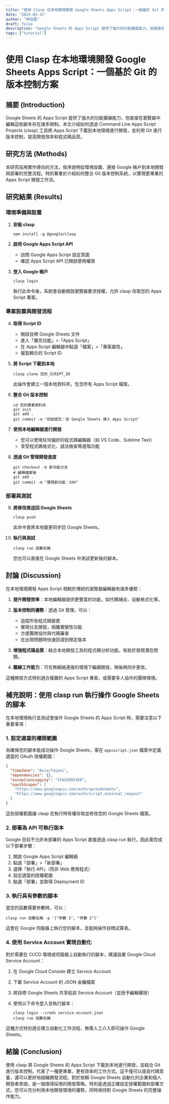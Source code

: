 ```yaml
---
title: "使用 Clasp 在本地環境開發 Google Sheets Apps Script：一個基於 Git 的版本控制方案"
date: "2025-03-31"
author: "林協霆"
draft: false
description: "Google Sheets 的 Apps Script 提供了強大的功能擴展能力，但直接在瀏覽器中編輯這些腳本存在諸多限制。本文介紹如何透過 Command Line Apps Script Projects (clasp) 工具將 Apps Script 下載到本地環境進行開發，並利用 Git 進行版本控制，提高開發效率和程式碼品質。"
tags: ["tutorial"]
---
```



# 使用 Clasp 在本地環境開發 Google Sheets Apps Script：一個基於 Git 的版本控制方案

## 摘要 (Introduction)

Google Sheets 的 Apps Script 提供了強大的功能擴展能力，但直接在瀏覽器中編輯這些腳本存在諸多限制。本文介紹如何透過 Command Line Apps Script Projects (clasp) 工具將 Apps Script 下載到本地環境進行開發，並利用 Git 進行版本控制，提高開發效率和程式碼品質。

## 研究方法 (Methods)

本研究採用實作導向的方法，依序說明從環境設置、連接 Google 帳戶到本地開發與部署的完整流程。特別著重於介紹如何整合 Git 版本控制系統，以實現更專業的 Apps Script 開發工作流。

## 研究結果 (Results)

### 環境準備與設置

1. **安裝 clasp**

   ```
   npm install -g @google/clasp
   ```

2. **啟用 Google Apps Script API**
   - 訪問 Google Apps Script 設定頁面
   - 確認 Apps Script API 已開啟使用權限

3. **登入 Google 帳戶**

   ```
   clasp login
   ```

   執行此命令後，系統會自動開啟瀏覽器要求授權，允許 clasp 存取您的 Apps Script 專案。

### 專案設置與開發流程

4. **取得 Script ID**
   - 開啟目標 Google Sheets 文件
   - 進入「擴充功能」>「Apps Script」
   - 在 Apps Script 編輯器中點選「檔案」>「專案屬性」
   - 複製顯示的 Script ID

5. **將 Script 下載到本地**

   ```
   clasp clone 您的_SCRIPT_ID
   ```

   此操作會建立一個本地資料夾，包含所有 Apps Script 檔案。

6. **整合 Git 版本控制**

   ```
   cd 您的專案資料夾
   git init
   git add .
   git commit -m "初始提交：從 Google Sheets 導入 Apps Script"
   ```

7. **使用本地編輯器進行開發**
   - 您可以使用任何偏好的程式碼編輯器（如 VS Code、Sublime Text）
   - 享受程式碼格式化、語法檢查等進階功能

8. **透過 Git 管理開發進度**

   ```
   git checkout -b 新功能分支
   # 編輯檔案後
   git add .
   git commit -m "實現新功能：XXX"
   ```

### 部署與測試

9. **將修改推送回 Google Sheets**

   ```
   clasp push
   ```

   此命令會將本地變更同步回 Google Sheets。

10. **執行與測試**

    ```
    clasp run 函數名稱
    ```

    您也可以直接在 Google Sheets 中測試更新後的腳本。

## 討論 (Discussion)

在本地環境開發 Apps Script 相較於傳統的瀏覽器編輯器有諸多優勢：

1. **提升開發效率**：本地編輯器提供更豐富的功能，如代碼補全、自動格式化等。

2. **版本控制的優勢**：透過 Git 管理，可以：
   - 追蹤所有程式碼變更
   - 實現分支開發，隔離實驗性功能
   - 方便團隊協作與代碼審查
   - 在出現問題時快速回滾到穩定版本

3. **增強程式碼品質**：結合本地開發工具的程式碼分析功能，有助於發現潛在問題。

4. **離線工作能力**：可在無網絡連接的環境下繼續開發，稍後再同步更改。

這種開發方式特別適合複雜的 Apps Script 專案，或需要多人協作的團隊環境。

## 補充說明：使用 clasp run 執行操作 Google Sheets 的腳本

在本地環境執行並測試會操作 Google Sheets 的 Apps Script 時，需要注意以下重要事項：

### 1. 設定適當的權限範圍

為確保您的腳本能成功操作 Google Sheets，需在 `appsscript.json` 檔案中定義適當的 OAuth 授權範圍：

```json
{
  "timeZone": "Asia/Taipei",
  "dependencies": {},
  "exceptionLogging": "STACKDRIVER",
  "oauthScopes": [
    "https://www.googleapis.com/auth/spreadsheets",
    "https://www.googleapis.com/auth/script.external_request"
  ]
}
```

這些授權範圍讓 clasp 在執行時有權存取並修改您的 Google Sheets 檔案。

### 2. 部署為 API 可執行版本

Google 目前不允許未部署的 Apps Script 直接透過 clasp run 執行，因此需完成以下部署步驟：

1. 開啟 Google Apps Script 編輯器
2. 點選「部署」>「新部署」
3. 選擇「執行 API」（而非 Web 應用程式）
4. 設定適當的授權範圍
5. 點選「部署」並取得 Deployment ID

### 3. 執行具有參數的腳本

當您的函數需要參數時，可以：

```
clasp run 函數名稱 -p '["參數 1", "參數 2"]'
```

這會在 Google 伺服器上執行您的腳本，並能夠操作目標試算表。

### 4. 使用 Service Account 實現自動化

對於需要在 CI/CD 環境或伺服器上自動執行的腳本，建議設置 Google Cloud Service Account：

1. 在 Google Cloud Console 建立 Service Account
2. 下載 Service Account 的 JSON 金鑰檔案
3. 將目標 Google Sheets 共享給該 Service Account（並授予編輯權限）
4. 使用以下命令登入並執行腳本：

   ```
   clasp login --creds service-account.json
   clasp run 函數名稱
   ```

這種方式特別適合建立自動化工作流程，無需人工介入即可操作 Google Sheets。

## 結論 (Conclusion)

使用 clasp 將 Google Sheets 的 Apps Script 下載到本地進行開發，並結合 Git 進行版本控制，代表了一種更專業、更有效率的工作方式。這不僅可以提高代碼質量，還可以更好地組織開發流程，對於依賴 Google Sheets 自動化的企業和個人開發者來說，是一個值得採用的開發策略。特別是透過正確設定授權範圍和部署方式，您可以充分利用本地開發環境的優勢，同時保持對 Google Sheets 的完整操作能力。
